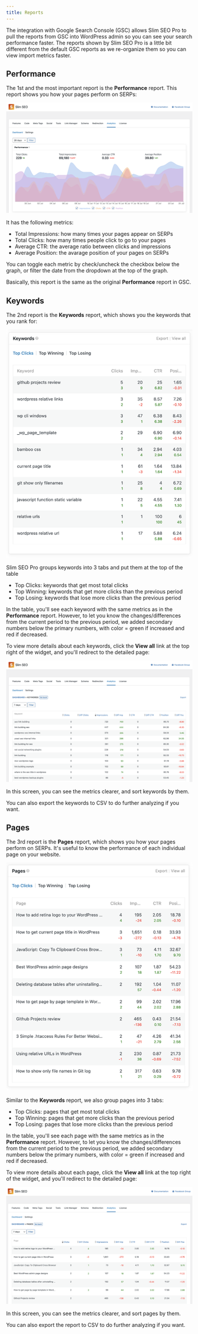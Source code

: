 ```yaml
---
title: Reports
---
```


The integration with Google Search Console (GSC) allows Slim SEO Pro to pull the reports from GSC into WordPress admin so you can see your search performance faster. The reports shown by Slim SEO Pro is a little bit different from the default GSC reports as we re-organize them so you can view import metrics faster.

## Performance

The 1st and the most important report is the **Performance** report. This report shows you how your pages perform on SERPs:

![Performance report](img/report-performance.png)

It has the following metrics:

- Total Impressions: how many times your pages appear on SERPs
- Total Clicks: how many times people click to go to your pages
- Average CTR: the average ratio between clicks and impressions
- Average Position: the avarage position of your pages on SERPs

You can toggle each metric by check/uncheck the checkbox below the graph, or filter the date from the dropdown at the top of the graph.

Basically, this report is the same as the original **Performance** report in GSC.

## Keywords

The 2nd report is the **Keywords** report, which shows you the keywords that you rank for:

![Keywords report](img/report-keywords.png)

Slim SEO Pro groups keywords into 3 tabs and put them at the top of the table

- Top Clicks: keywords that get most total clicks
- Top Winning: keywords that get more clicks than the previous period
- Top Losing: keywords that lose more clicks than the previous period

In the table, you'll see each keyword with the same metrics as in the **Performance** report. However, to let you know the changes/differences from the current period to the previous period, we added secondary numbers below the primary numbers, with color = green if increased and red if decreased.

To view more details about each keywords, click the **View all** link at the top right of the widget, and you'll redirect to the detailed page:

![Keywords report details](img/report-keywords-details.png)

In this screen, you can see the metrics clearer, and sort keywords by them.

You can also export the keywords to CSV to do further analyzing if you want.

## Pages

The 3rd report is the **Pages** report, which shows you how your pages perform on SERPs. It's useful to know the performance of each individual page on your website.

![Pages report](img/report-pages.png)

Similar to the **Keywords** report, we also group pages into 3 tabs:

- Top Clicks: pages that get most total clicks
- Top Winning: pages that get more clicks than the previous period
- Top Losing: pages that lose more clicks than the previous period

In the table, you'll see each page with the same metrics as in the **Performance** report. However, to let you know the changes/differences from the current period to the previous period, we added secondary numbers below the primary numbers, with color = green if increased and red if decreased.

To view more details about each page, click the **View all** link at the top right of the widget, and you'll redirect to the detailed page:

![Keywords report details](img/report-pages-details.png)

In this screen, you can see the metrics clearer, and sort pages by them.

You can also export the report to CSV to do further analyzing if you want.